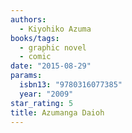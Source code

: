 ```yaml
---
authors:
  - Kiyohiko Azuma
books/tags:
  - graphic novel
  - comic
date: "2015-08-29"
params:
  isbn13: "9780316077385"
  year: "2009"
star_rating: 5
title: Azumanga Daioh
---
```


<!--more-->
